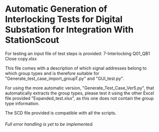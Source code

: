 # Automatic Generation of Interlocking Tests for Digital Substation for Integration With StationScout

 For testing an input file of test steps is provided: 7-Interlocking Q01_QB1 Close copy.xlsx

This file comes with a description of which signal addresses belong to which group types and is therefore suitable for "Generate_test_case_import_groupT.py" and "GUI_test.py". 

For using the more automatic version, "Generate_Test_Case_Ver5.py", that automatically extracts the group types, please test it using the other Excel file provided "Expanded_test.xlsx", as this one does not contain the group type information.

The SCD file provided is compatible with all the scripts.

###### Full error handling is yet to be implemented.     